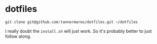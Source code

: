 # dotfiles

```
git clone git@github.com:tannermares/dotfiles.git ~/dotfiles
```

I really doubt the `install.sh` will just work. So it's probably better to just follow along.
